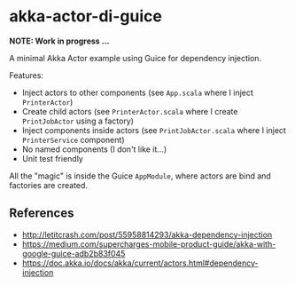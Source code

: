 # akka-actor-di-guice

**NOTE: Work in progress ...** 

A minimal Akka Actor example using Guice for dependency injection.

Features:

- Inject actors to other components (see `App.scala` where I inject `PrinterActor`)
- Create child actors (see `PrinterActor.scala` where I create `PrintJobActor` using a factory)
- Inject components inside actors (see `PrintJobActor.scala` where I inject `PrinterService` component)
- No named components (I don't like it...)
- Unit test friendly

All the "magic" is inside the Guice `AppModule`, where actors are bind and factories are created.

## References

- http://letitcrash.com/post/55958814293/akka-dependency-injection
- https://medium.com/supercharges-mobile-product-guide/akka-with-google-guice-adb2b83f045
- https://doc.akka.io/docs/akka/current/actors.html#dependency-injection
